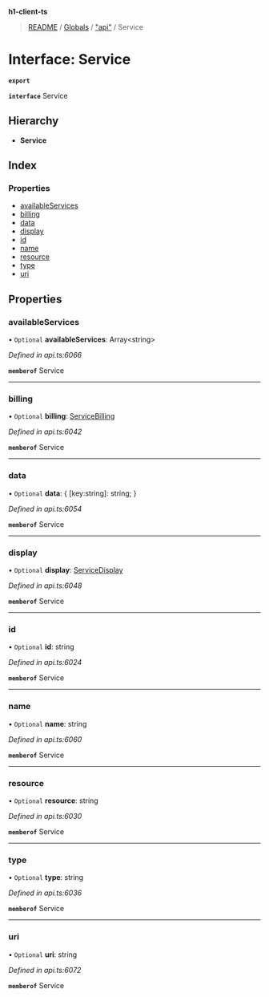 **h1-client-ts**

> [README](../README.md) / [Globals](../globals.md) / ["api"](../modules/_api_.md) / Service

# Interface: Service

**`export`** 

**`interface`** Service

## Hierarchy

* **Service**

## Index

### Properties

* [availableServices](_api_.service.md#availableservices)
* [billing](_api_.service.md#billing)
* [data](_api_.service.md#data)
* [display](_api_.service.md#display)
* [id](_api_.service.md#id)
* [name](_api_.service.md#name)
* [resource](_api_.service.md#resource)
* [type](_api_.service.md#type)
* [uri](_api_.service.md#uri)

## Properties

### availableServices

• `Optional` **availableServices**: Array\<string>

*Defined in api.ts:6066*

**`memberof`** Service

___

### billing

• `Optional` **billing**: [ServiceBilling](_api_.servicebilling.md)

*Defined in api.ts:6042*

**`memberof`** Service

___

### data

• `Optional` **data**: { [key:string]: string;  }

*Defined in api.ts:6054*

**`memberof`** Service

___

### display

• `Optional` **display**: [ServiceDisplay](_api_.servicedisplay.md)

*Defined in api.ts:6048*

**`memberof`** Service

___

### id

• `Optional` **id**: string

*Defined in api.ts:6024*

**`memberof`** Service

___

### name

• `Optional` **name**: string

*Defined in api.ts:6060*

**`memberof`** Service

___

### resource

• `Optional` **resource**: string

*Defined in api.ts:6030*

**`memberof`** Service

___

### type

• `Optional` **type**: string

*Defined in api.ts:6036*

**`memberof`** Service

___

### uri

• `Optional` **uri**: string

*Defined in api.ts:6072*

**`memberof`** Service
